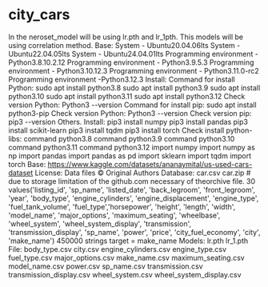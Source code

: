 # city_cars
In the neroset_model will be using lr.pth and lr_1pth. This models will be using correlation method.
Base:
System - Ubuntu20.04.06lts
System - Ubuntu22.04.05lts
System - Ubuntu24.04.01lts
Programming environment - Python3.8.10.2.12
Programming environment - Python3.9.5.3
Programming environment - Python3.10.12.3
Programming environment - Python3.11.0-rc2
Programming environment -Python3.12.3
Install:
Command for install Python:
sudo apt install python3.8
sudo apt install python3.9
sudo apt install python3.10
sudo apt install python3.11
sudo apt install python3.12
Check version Python:
Python3 --version
Command for install pip:
sudo apt install python3-pip
Check version Python:
Python3 --version
Check version pip:
pip3 --version
Others.
Install:
pip3 install numpy
pip3 install pandas
pip3 install scikit-learn
pip3 install tqdm
pip3 install torch
Check install python-libs:
command python3.8
command python3.9
command python3.10
command python3.11
command python3.12
import numpy
import numpy as np
import pandas
import pandas as pd
import sklearn
import tqdm
import torch
Base:
https://www.kaggle.com/datasets/ananaymital/us-used-cars-dataset
License:
Data files © Original Authors
Database:
car.csv
car.zip # due to storage limitation of the github.com necessary of theorchive file.
30 values('listing_id', 'sp_name', 'listed_date', 'back_legroom', 'front_legroom', 'year', 'body_type', 'engine_cylinders', 'engine_displacement', 'engine_type', 'fuel_tank_volume', 'fuel_type','horsepower', 'height', 'length', 'width', 'model_name', 'major_options', 'maximum_seating', 'wheelbase', 'wheel_system', 'wheel_system_display', 'transmission', 'transmission_display', 'sp_name', 'power', 'price', 'city_fuel_economy', 'city', 'make_name')
450000 strings
target = make_name
Models:
lr.pth
lr_1.pth
File:
body_type.csv
city.csv
engine_cylinders.csv
engine_type.csv
fuel_type.csv
major_options.csv
make_name.csv
maximum_seating.csv
model_name.csv
power.csv
sp_name.csv
transmission.csv
transmission_display.csv
wheel_system.csv
wheel_system_display.csv
